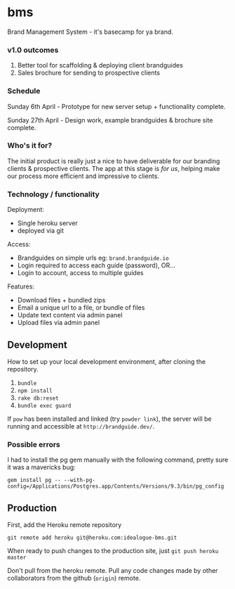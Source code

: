 bms
===

Brand Management System - it's basecamp for ya brand.

### v1.0 outcomes 

1. Better tool for scaffolding & deploying client brandguides
2. Sales brochure for sending to prospective clients


### Schedule

Sunday 6th April - Prototype for new server setup + functionality complete.

Sunday 27th April - Design work, example brandguides & brochure site complete.


### Who's it for?

The initial product is really just a nice to have deliverable for our branding clients & prospective clients. The app at this stage is _for us_, helping make our process more efficient and impressive to clients.


### Technology / functionality

Deployment:
- Single heroku server 
- deployed via git

Access:
- Brandguides on simple urls eg: `brand.brandguide.io`
- Login required to access each guide (password), OR…
- Login to account, access to multiple guides

Features:
- Download files + bundled zips
- Email a unique url to a file, or bundle of files
- Update text content via admin panel
- Upload files via admin panel


## Development

How to set up your local development environment, after cloning the repository.

1. `bundle`
2. `npm install`
3. `rake db:reset`
4. `bundle exec guard`

If `pow` has been installed and linked (try `powder link`), the server will be running and accessible at `http://brandguide.dev/`.

### Possible errors

I had to install the pg gem manually with the following command, pretty sure it was a mavericks bug:

`gem install pg -- --with-pg-config=/Applications/Postgres.app/Contents/Versions/9.3/bin/pg_config`


## Production

First, add the Heroku remote repository

`git remote add heroku git@heroku.com:idealogue-bms.git`

When ready to push changes to the production site, just `git push heroku master`

Don't pull from the heroku remote. Pull any code changes made by other collaborators from the github (`origin`) remote.
